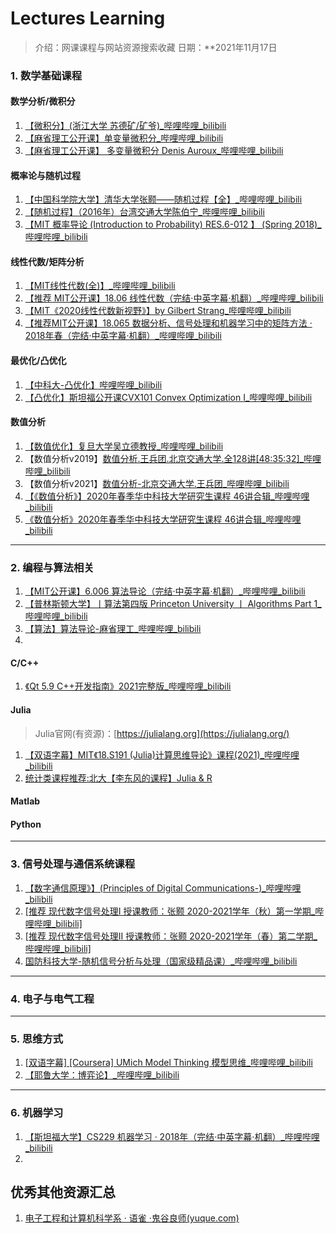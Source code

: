# Lectures Learning

> 介绍：网课课程与网站资源搜索收藏
> 日期：**2021年11月17日

### 1. 数学基础课程

#### 数学分析/微积分

1. [【微积分】(浙江大学 苏德矿/矿爷)_哔哩哔哩_bilibili](https://www.bilibili.com/video/BV1Lt411r7NQ?from=search&seid=13745092315003208877&spm_id_from=333.337.0.0)
2. [【麻省理工公开课】单变量微积分_哔哩哔哩_bilibili](https://www.bilibili.com/video/BV1Tx411N7A8?from=search&seid=13745092315003208877&spm_id_from=333.337.0.0)
3. [【麻省理工公开课】 多变量微积分 Denis Auroux_哔哩哔哩_bilibili](https://www.bilibili.com/video/BV1Us411B7tn/?spm_id_from=333.788.recommend_more_video.0)

#### 概率论与随机过程

1. [【中国科学院大学】清华大学张颢——随机过程【全】_哔哩哔哩_bilibili](https://www.bilibili.com/video/BV1cy4y1x799?spm_id_from=333.999.0.0)
2. [【随机过程】（2016年）台湾交通大学陈伯宁_哔哩哔哩_bilibili](https://www.bilibili.com/video/BV12K411K76U?spm_id_from=333.999.0.0)
3. [【MIT 概率导论 (Introduction to Probability) RES.6-012 】 (Spring 2018)_哔哩哔哩_bilibili](https://www.bilibili.com/video/BV1LE411B7ir?spm_id_from=333.999.0.0)

#### 线性代数/矩阵分析

1. [【MIT线性代数(全)】_哔哩哔哩_bilibili](https://www.bilibili.com/video/BV1Kt411y7jN?spm_id_from=333.999.0.0)
2. [【推荐 MIT公开课】18.06 线性代数（完结·中英字幕·机翻）_哔哩哔哩_bilibili](https://www.bilibili.com/video/BV1b7411f7sK?spm_id_from=333.999.0.0)
3. [【MIT《2020线性代数新视野》】by Gilbert Strang_哔哩哔哩_bilibili](https://www.bilibili.com/video/BV1Ki4y147Kh?spm_id_from=333.999.0.0)
4. [【推荐MIT公开课】18.065 数据分析、信号处理和机器学习中的矩阵方法 · 2018年春（完结·中英字幕·机翻）_哔哩哔哩_bilibili](https://www.bilibili.com/video/BV18Z4y1W7pD?spm_id_from=333.999.0.0)

#### 最优化/凸优化

1. [【中科大-凸优化】哔哩哔哩_bilibili](https://www.bilibili.com/video/BV1Jt411p7jE?spm_id_from=333.999.0.0)
2. [【凸优化】斯坦福公开课CVX101 Convex Optimization I_哔哩哔哩_bilibili](https://www.bilibili.com/video/BV1iW411U7GF?spm_id_from=333.999.0.0)

#### 数值分析

1. [【数值优化】复旦大学吴立德教授_哔哩哔哩_bilibili](https://www.bilibili.com/video/BV1Kx411m7QB?spm_id_from=333.999.0.0)
2. 【数值分析v2019】[数值分析.王兵团.北京交通大学.全128讲[48:35:32]_哔哩哔哩_bilibili](https://www.bilibili.com/video/BV1mE411i749/)
3. 【数值分析v2021】[数值分析-北京交通大学.王兵团_哔哩哔哩_bilibili](https://www.bilibili.com/video/BV1Gz4y1m7eE?p=1)
4. [【《数值分析》】2020年春季华中科技大学研究生课程 46讲合辑_哔哩哔哩_bilibili](https://www.bilibili.com/video/BV1sh41127RZ?spm_id_from=333.999.0.0)
5. [《数值分析》2020年春季华中科技大学研究生课程 46讲合辑_哔哩哔哩_bilibili](https://www.bilibili.com/video/BV1sh41127RZ?spm_id_from=333.788.b_636f6d6d656e74.5)

---

### 2. 编程与算法相关

1. [【MIT公开课】6.006 算法导论（完结·中英字幕·机翻）_哔哩哔哩_bilibili](https://www.bilibili.com/video/BV1b7411e7ZP?spm_id_from=333.999.0.0)
2. [【普林斯顿大学】丨算法第四版 Princeton University 丨 Algorithms Part 1_哔哩哔哩_bilibili](https://www.bilibili.com/video/BV1Jt411P77c?spm_id_from=333.999.0.0)
3. [【算法】算法导论-麻省理工_哔哩哔哩_bilibili](https://www.bilibili.com/video/BV1Tb411M7FA?spm_id_from=333.999.0.0)
4. 

#### C/C++

1. [《Qt 5.9 C++开发指南》2021完整版_哔哩哔哩_bilibili](https://www.bilibili.com/video/BV1AX4y1w7Nt?spm_id_from=333.999.0.0)

#### Julia

> Julia官网(有资源)：[https://julialang.org](https://julialang.org/)

1. [【双语字幕】MIT《18.S191 (Julia)计算思维导论》课程(2021)_哔哩哔哩_bilibili](https://www.bilibili.com/video/BV1Jv411Y7zw?spm_id_from=333.999.0.0)
2. [统计类课程推荐:北大【李东风的课程】Julia & R](https://www.math.pku.edu.cn/teachers/lidf/)

#### Matlab

#### Python

---

### 3. 信号处理与通信系统课程

1. [【数字通信原理》】(Principles of Digital Communications-)_哔哩哔哩_bilibili](https://www.bilibili.com/video/BV1tW411w7GD?spm_id_from=333.999.0.0)
2. [[推荐 现代数字信号处理I 授课教师：张颢 2020-2021学年（秋）第一学期_哔哩哔哩_bilibili]](https://www.bilibili.com/video/BV19P4y1L7Ku?from=search&seid=14747533534333115977&spm_id_from=333.337.0.0)
3. [[推荐 现代数字信号处理II 授课教师：张颢 2020-2021学年（春）第二学期_哔哩哔哩_bilibili]](https://www.bilibili.com/video/BV15v411P7ha?from=search&seid=14747533534333115977&spm_id_from=333.337.0.0)
4. [国防科技大学-随机信号分析与处理（国家级精品课）_哔哩哔哩_bilibili](https://www.bilibili.com/video/BV1J4411D7YB?spm_id_from=333.999.0.0)

---

### 4. 电子与电气工程

---

### 5. 思维方式

1. [[双语字幕\] [Coursera] UMich Model Thinking 模型思维_哔哩哔哩_bilibili](https://www.bilibili.com/video/BV17x411U7FM?spm_id_from=333.999.0.0)
2. [【耶鲁大学：博弈论】_哔哩哔哩_bilibili](https://www.bilibili.com/video/BV1TJ411C7T8?spm_id_from=333.999.0.0)

---

### 6. 机器学习

1. [【斯坦福大学】CS229 机器学习 · 2018年（完结·中英字幕·机翻）_哔哩哔哩_bilibili](https://www.bilibili.com/video/BV1JE411w7Ub?spm_id_from=333.999.0.0)
2. 

## **优秀其他资源汇总**

1. [电子工程和计算机科学系 · 语雀 ·鬼谷良师(yuque.com)](https://www.yuque.com/guigumentor/guigu/computer)
